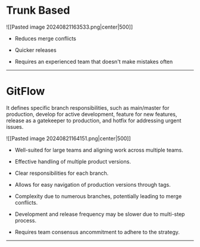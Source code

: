 # Trunk Based

![[Pasted image 20240821163533.png|center|500]]

- Reduces merge conflicts
- Quicker releases

- Requires an experienced team that doesn't make mistakes often

___
# GitFlow 

It defines specific branch responsibilities, such as main/master for production, develop for active development, feature for new features, release as a gatekeeper to production, and hotfix for addressing urgent issues.

![[Pasted image 20240821164151.png|center|500]]

- Well-suited for large teams and aligning work across multiple teams.  
- Effective handling of multiple product versions.  
- Clear responsibilities for each branch.  
- Allows for easy navigation of production versions through tags.

- Complexity due to numerous branches, potentially leading to merge conflicts.  
- Development and release frequency may be slower due to multi-step process.  
- Requires team consensus ancommitment to adhere to the strategy.

___
# 